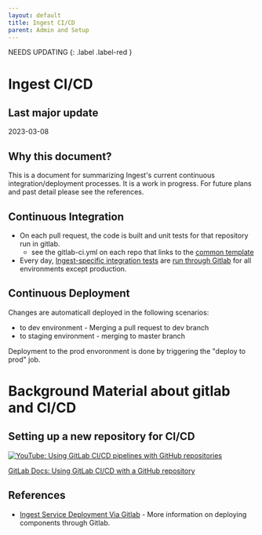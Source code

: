 ```yaml
---
layout: default
title: Ingest CI/CD
parent: Admin and Setup
---
```


NEEDS UPDATING
{: .label .label-red }

# Ingest CI/CD

## Last major update
2023-03-08
## Why this document?

This is a document for summarizing Ingest's current continuous integration/deployment processes. It is a work in progress. For future plans and past detail please see the references.

## Continuous Integration

* On each pull request, the code is built and unit tests for that repository run in gitlab.
  * see the gitlab-ci.yml on each repo that links to the [common template](https://github.com/ebi-ait/gitlab-ci-templates/)
* Every day, [Ingest-specific integration tests](https://github.com/HumanCellAtlas/ingest-integration-tests) are [run through Gitlab](https://allspark.dev.data.humancellatlas.org/HumanCellAtlas/ingest-integration-tests/pipelines) for all environments except production.


## Continuous Deployment

Changes are automaticall deployed in the following scenarios:
* to dev environment - Merging a pull request to dev branch
* to staging environment - merging to master branch

Deployment to the prod envoronment is done by triggering the "deploy to prod" job.

# Background Material about gitlab and CI/CD

## Setting up a new repository for CI/CD

[![YouTube: Using GitLab CI/CD pipelines with GitHub repositories](https://img.youtube.com/vi/qgl3F2j-1cI/0.jpg)](https://www.youtube.com/watch?v=qgl3F2j-1cI "YouTube: Using GitLab CI/CD pipelines with GitHub repositories")

[GitLab Docs: Using GitLab CI/CD with a GitHub repository](https://docs.gitlab.com/ee/ci/ci_cd_for_external_repos/github_integration.html)

## References
* [Ingest Service Deployment Via Gitlab](https://docs.google.com/document/d/1Cuaw5DBD1VPqySUv7HqL-zCkM-sklUDzpb67XnmIgd4/edit#heading=h.nrf4ftc4j6su) - More information on deploying components through Gitlab.

